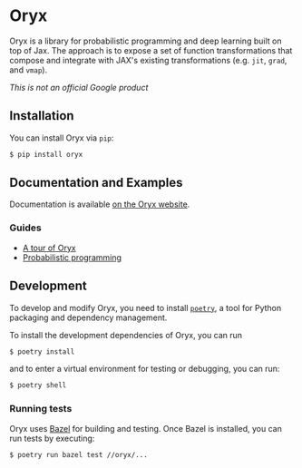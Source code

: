 # Oryx

Oryx is a library for probabilistic programming and deep learning built on top
of Jax. The approach is to expose a set of function transformations that compose
and integrate with JAX's existing transformations (e.g. `jit`, `grad`, and
`vmap`).

*This is not an official Google product*

## Installation

You can install Oryx via `pip`:

```bash
$ pip install oryx
```

## Documentation and Examples

Documentation is available
[on the Oryx website](https://www.tensorflow.org/probability/oryx/api_docs/python/oryx).

### Guides

*   [A tour of Oryx](https://www.tensorflow.org/probability/oryx/notebooks/a_tour_of_oryx)
*   [Probabilistic programming](https://www.tensorflow.org/probability/oryx/notebooks/probabilistic_programming)

## Development

To develop and modify Oryx, you need to install
[`poetry`](https://python-poetry.org/), a tool for Python packaging and
dependency management.

To install the development dependencies of Oryx, you can run

```bash
$ poetry install
```

and to enter a virtual environment for testing or debugging, you can run:

```bash
$ poetry shell
```

### Running tests

Oryx uses [Bazel](https://bazel.build/) for building and testing. Once Bazel is
installed, you can run tests by executing:

```
$ poetry run bazel test //oryx/...
```
